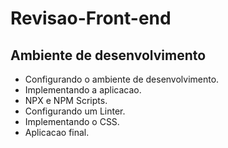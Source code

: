 # Revisao-Front-end

## Ambiente de desenvolvimento

- Configurando o ambiente de desenvolvimento.
- Implementando a aplicacao.
- NPX e NPM Scripts.
- Configurando um Linter. 
- Implementando o CSS.
- Aplicacao final.
